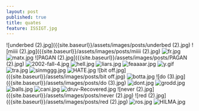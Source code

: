 ```yaml
---
layout: post
published: true
title: quates
feature: ISSIGT.jpg
---
```

![underbed (2).jpg]({{site.baseurl}}/assets/images/posts/underbed (2).jpg)
![miiii (2).jpg]({{site.baseurl}}/assets/images/posts/miiii (2).jpg)
![fr.jpg]({{site.baseurl}}/assets/images/posts/fr.jpg)
![matx.jpg]({{site.baseurl}}/assets/images/posts/matx.jpg)
![PAGAN (2).jpg]({{site.baseurl}}/assets/images/posts/PAGAN (2).jpg)
![2002-fall-4.jpg]({{site.baseurl}}/assets/images/posts/2002-fall-4.jpg)
![hell.jpg]({{site.baseurl}}/assets/images/posts/hell.jpg)
![liars.jpg]({{site.baseurl}}/assets/images/posts/liars.jpg)
![feaaaar.jpg]({{site.baseurl}}/assets/images/posts/feaaaar.jpg)
![y.gif]({{site.baseurl}}/assets/images/posts/y.gif)
![tra.jpg]({{site.baseurl}}/assets/images/posts/tra.jpg)
![sinmggg.jpg]({{site.baseurl}}/assets/images/posts/sinmggg.jpg)
![HATE.jpg]({{site.baseurl}}/assets/images/posts/HATE.jpg)
![bit off.jpg]({{site.baseurl}}/assets/images/posts/bit off.jpg)
![botta.jpg]({{site.baseurl}}/assets/images/posts/botta.jpg)
![do (3).jpg]({{site.baseurl}}/assets/images/posts/do (3).jpg)
![dont.jpg]({{site.baseurl}}/assets/images/posts/dont.jpg)
![grodd.jpg]({{site.baseurl}}/assets/images/posts/grodd.jpg)
![balls.jpg]({{site.baseurl}}/assets/images/posts/balls.jpg)
![cani.jpg]({{site.baseurl}}/assets/images/posts/cani.jpg)
![druv-Recovered.jpg]({{site.baseurl}}/assets/images/posts/druv-Recovered.jpg)
![never (2).jpg]({{site.baseurl}}/assets/images/posts/never (2).jpg)
![red (2).jpg]({{site.baseurl}}/assets/images/posts/red (2).jpg)
![ros.jpg]({{site.baseurl}}/assets/images/posts/ros.jpg)
![HILMA.jpg]({{site.baseurl}}/assets/images/posts/HILMA.jpg)
